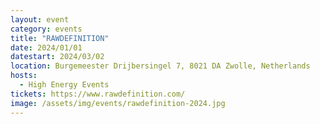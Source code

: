 ```yaml
---
layout: event
category: events
title: "RAWDEFINITION"
date: 2024/01/01
datestart: 2024/03/02
location: Burgemeester Drijbersingel 7, 8021 DA Zwolle, Netherlands
hosts:
  - High Energy Events
tickets: https://www.rawdefinition.com/
image: /assets/img/events/rawdefinition-2024.jpg
---
```

